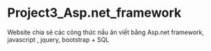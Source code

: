 # Project3_Asp.net_framework
Website chia sẻ các công thức nấu ăn viết bằng Asp.net framework, javascript , jquery, bootstrap + SQL  
